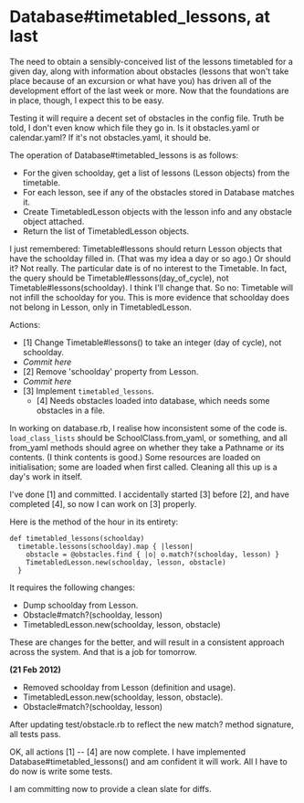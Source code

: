 # Database#timetabled\_lessons, at last

The need to obtain a sensibly-conceived list of the lessons timetabled for a
given day, along with information about obstacles (lessons that won't take
place because of an excursion or what have you) has driven all of the
development effort of the last week or more. Now that the foundations are in
place, though, I expect this to be easy.

Testing it will require a decent set of obstacles in the config file. Truth
be told, I don't even know which file they go in. Is it obstacles.yaml or
calendar.yaml? If it's not obstacles.yaml, it should be.

The operation of Database#timetabled\_lessons is as follows:

* For the given schoolday, get a list of lessons (Lesson objects) from the
  timetable.
* For each lesson, see if any of the obstacles stored in Database matches
  it.
* Create TimetabledLesson objects with the lesson info and any obstacle
  object attached.
* Return the list of TimetabledLesson objects.

I just remembered: Timetable#lessons should return Lesson objects that have
the schoolday filled in. (That was my idea a day or so ago.) Or should it?
Not really. The particular date is of no interest to the Timetable. In fact,
the query should be Timetable#lessons(day\_of\_cycle), not
Timetable#lessons(schoolday). I think I'll change that. So no: Timetable
will not infill the schoolday for you. This is more evidence that schoolday
does not belong in Lesson, only in TimetabledLesson.

Actions:

* [1] Change Timetable#lessons() to take an integer (day of cycle), not
  schoolday.
* _Commit here_
* [2] Remove 'schoolday' property from Lesson.
* _Commit here_
* [3] Implement `timetabled_lessons`.
    * [4] Needs obstacles loaded into database, which needs some obstacles in a
      file.

In working on database.rb, I realise how inconsistent some of the code is.
`load_class_lists` should be SchoolClass.from\_yaml, or something, and all
from\_yaml methods should agree on whether they take a Pathname or its
contents. (I think contents is good.) Some resources are loaded on
initialisation; some are loaded when first called. Cleaning all this up is a
day's work in itself.

I've done [1] and committed.  I accidentally started [3] before [2], and have
completed [4], so now I can work on [3] properly.

Here is the method of the hour in its entirety:

    def timetabled_lessons(schoolday)
      timetable.lessons(schoolday).map { |lesson|
        obstacle = @obstacles.find { |o| o.match?(schoolday, lesson) }
        TimetabledLesson.new(schoolday, lesson, obstacle)
      }

It requires the following changes:

* Dump schoolday from Lesson.
* Obstacle#match?(schoolday, lesson)
* TimetabledLesson.new(schoolday, lesson, obstacle)

These are changes for the better, and will result in a consistent approach
across the system.  And that is a job for tomorrow.

**(21 Feb 2012)**

* Removed schoolday from Lesson (definition and usage).
* TimetabledLesson.new(schoolday, lesson, obstacle).
* Obstacle#match?(schoolday, lesson)

After updating test/obstacle.rb to reflect the new match? method signature, all
tests pass.

OK, all actions [1] -- [4] are now complete. I have implemented
Database#timetabled\_lessons() and am confident it will work. All I have to do
now is write some tests.

I am committing now to provide a clean slate for diffs.
